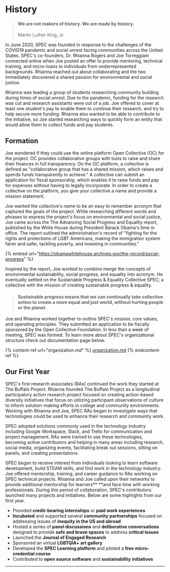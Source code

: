 # History

> #### We are not makers of history. We are made by history.
>
> Martin Luther King, Jr.

In June 2020, SPEC was founded in response to the challenges of the COVID19 pandemic and social unrest facing communities across the United States. SPEC's co-founders, Dr. Rhianna Rogers and Joe Torreggiani connected online when Joe posted an offer to provide mentoring, technical training, and micro-loans to individuals from underrepresented backgrounds. Rhianna reached out about collaborating and the two immediately discovered a shared passion for environmental and social justice.

Rhianna was leading a group of students researching community building during times of social unrest. Due to the pandemic, funding for the research was cut and research assistants were out of a job. Joe offered to cover at least one student's pay to enable them to continue their research, and try to help secure more funding. Rhianna also wanted to be able to contribute to the initiative, so Joe started researching ways to quickly form an entity that would allow them to collect funds and pay students.

## Formation

Joe wondered if they could use the online platform Open Collective (OC) for the project. OC provides collaborative groups with tools to raise and share their finances in full transparency. On the OC platform, a collective is defined as "collaborative group that has a shared mission, which raises and spends funds transparently to achieve." A collective can submit an application for fiscal sponsorship, which enables it to raise funds and pay for expenses without having to legally incorporate. In order to create a collective on the platform, you give your collective a name and provide a mission statement.  

Joe wanted the collective's name to be an easy to remember acronym that captured the goals of the project. While researching different words and phrases to express the project's focus on environmental and social justice, Joe came across the The Advancing Social Progress and Equality report, published by the White House during President Barack Obama's time in office. The report outlined the administration's record of "fighting for the rights and protections of LGBT Americans, making the immigration system fairer and safer, tackling poverty, and investing in communities." 

{% embed url="https://obamawhitehouse.archives.gov/the-record/social-progress" %}

Inspired by the report, Joe worked to combine merge the concepts of environmental sustainability, social progress, and equality into acronym. He eventually settled on the Sustainable Progress & Equality Collective SPEC; a collective with the mission of creating sustainable progress & equality.

> #### **Sustainable progress means that we can continually take collective action to create a more equal and just world, without hurting people or the planet.**

Joe and Rhianna worked together to outline SPEC's mission, core values, and operating principles. They submitted an application to be fiscally sponsored by the Open Collective Foundation. In less than a week of meeting, SPEC was formed. To learn more about SPEC's organizational structure check out documentation page below.

{% content-ref url="organization.md" %}
[organization.md](organization.md)
{% endcontent-ref %}

## Our First Year

SPEC's first research associates (RAs) continued the work they started at The Buffalo Project. Rhianna founded The Buffalo Project as a longitudinal participatory action research project focused on creating action-based diversity initiatives that focus on utilizing participant observations of culture to inform solution-making efforts in college and community environments. Working with Rhianna and Joe, SPEC RAs began to investigate ways that technologies could be used to enhance their research and community work.

SPEC adopted solutions commonly used in the technology industry including Google Workspace, Slack, and Trello for communication and project management. RAs were trained to use these technologies, becoming active contributors and helping in many areas including research, social media, organizing events, facilitating break out sessions, sitting on panels, and creating presentations.

SPEC began to receive interest from individuals looking to learn software development, build STEAM skills, and find work in the technology industry. Joe offered mentorship, training, and career guidance to RAs working on SPEC technical projects. Rhianna and Joe called upon their networks to provide additional mentorship for learners** **and face time with working professionals. During this period of collaboration, SPEC's contributors launched many projects and initiatives. Below are some highlights from our first year.

* Provided **credit-bearing internships** or **paid work experiences**
* **Incubated** and supported several **community partnerships** focused on addressing issues of **inequity in the US and abroad**
* Hosted a series of **panel discussions** and **deliberative conversations** designed to provide **safe and brave spaces** to address **critical issues**
* Launched the **Journal of Engaged Research**
* Sponsored an virtual **LGBTQIA+ art gallery**
* Developed the **SPEC Learning platform** and piloted a **free micro-credential course**
* Contributed to **open source software** and **sustainability** **initiatives**

****

